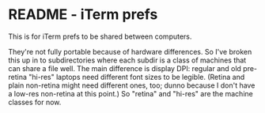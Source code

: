 #  README - iTerm prefs  #

This is for iTerm prefs to be shared between computers.

They're not fully portable because of hardware differences. So I've broken this up in to subdirectories where each subdir is a class of machines that can share a file well. The main difference is display DPI: regular and old pre-retina "hi-res" laptops need different font sizes to be legible. (Retina and plain non-retina might need different ones, too; dunno because I don't have a low-res non-retina at this point.)  So "retina" and "hi-res" are the machine classes for now.

